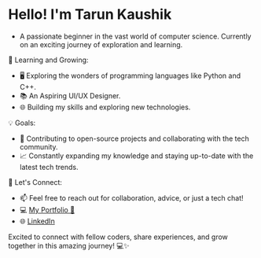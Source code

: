 # Hello! I'm Tarun Kaushik
- A passionate beginner in the vast world of computer science. Currently on an exciting journey of exploration and learning.

🌱 Learning and Growing:
- 🖥️ Exploring the wonders of programming languages like Python and C++.
- 📚 An Aspiring UI/UX Designer.
- 🌐 Building my skills and exploring new technologies.

💡 Goals:
- 🚀 Contributing to open-source projects and collaborating with the tech community.
- 📈 Constantly expanding my knowledge and staying up-to-date with the latest tech trends.

🤝 Let's Connect:
- 📫 Feel free to reach out for collaboration, advice, or just a tech chat!
- 💻 [My Portfolio 🔗](https://tarunkaushik.bio.link/)
- 🌐 [LinkedIn](https://www.linkedin.com/in/tarun-kaushik1/)
  
Excited to connect with fellow coders, share experiences, and grow together in this amazing journey! 💻✨

<!---
kaushik-tarun/kaushik-tarun is a ✨ special ✨ repository because its `README.md` (this file) appears on your GitHub profile.
You can click the Preview link to take a look at your changes.
--->
